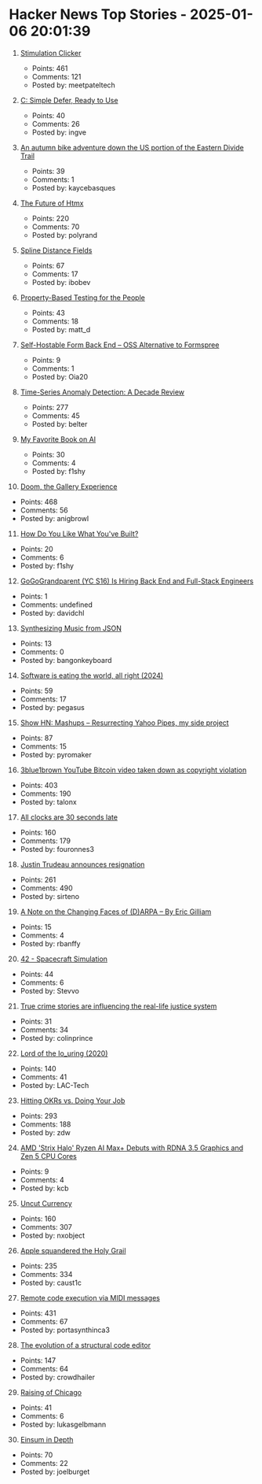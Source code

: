 # Hacker News Top Stories - 2025-01-06 20:01:39

1. [Stimulation Clicker](https://neal.fun/stimulation-clicker/)
   - Points: 461
   - Comments: 121
   - Posted by: meetpateltech

2. [C: Simple Defer, Ready to Use](https://gustedt.wordpress.com/2025/01/06/simple-defer-ready-to-use/)
   - Points: 40
   - Comments: 26
   - Posted by: ingve

3. [An autumn bike adventure down the US portion of the Eastern Divide Trail](https://www.crazyguyonabike.com/doc/?doc_id=26078)
   - Points: 39
   - Comments: 1
   - Posted by: kaycebasques

4. [The Future of Htmx](https://htmx.org/essays/future/)
   - Points: 220
   - Comments: 70
   - Posted by: polyrand

5. [Spline Distance Fields](https://zone.dog/braindump/spline_fields/)
   - Points: 67
   - Comments: 17
   - Posted by: ibobev

6. [Property-Based Testing for the People](https://repository.upenn.edu/entities/publication/72ca3499-c5f6-4fc1-b5a3-9d66d8dd534e)
   - Points: 43
   - Comments: 18
   - Posted by: matt_d

7. [Self-Hostable Form Back End – OSS Alternative to Formspree](https://github.com/FormBee/FormBee)
   - Points: 9
   - Comments: 1
   - Posted by: Oia20

8. [Time-Series Anomaly Detection: A Decade Review](https://arxiv.org/abs/2412.20512)
   - Points: 277
   - Comments: 45
   - Posted by: belter

9. [My Favorite Book on AI](https://www.gatesnotes.com/The-Coming-Wave)
   - Points: 30
   - Comments: 4
   - Posted by: f1shy

10. [Doom, the Gallery Experience](https://bobatealee.itch.io/doom-the-gallery-experience)
   - Points: 468
   - Comments: 56
   - Posted by: anigbrowl

11. [How Do You Like What You've Built?](https://morrisbrodersen.de/how-do-you-like-what-you-built/)
   - Points: 20
   - Comments: 6
   - Posted by: f1shy

12. [GoGoGrandparent (YC S16) Is Hiring Back End and Full-Stack Engineers](undefined)
   - Points: 1
   - Comments: undefined
   - Posted by: davidchl

13. [Synthesizing Music from JSON](https://phoboslab.org/log/2025/01/synth)
   - Points: 13
   - Comments: 0
   - Posted by: bangonkeyboard

14. [Software is eating the world, all right (2024)](https://medium.com/@metapgmr/software-is-eating-the-world-all-right-faedbab6d623)
   - Points: 59
   - Comments: 17
   - Posted by: pegasus

15. [Show HN: Mashups – Resurrecting Yahoo Pipes, my side project](https://www.mashups.io)
   - Points: 87
   - Comments: 15
   - Posted by: pyromaker

16. [3blue1brown YouTube Bitcoin video taken down as copyright violation](https://twitter.com/3blue1brown/status/1876291319955398799)
   - Points: 403
   - Comments: 190
   - Posted by: talonx

17. [All clocks are 30 seconds late](https://victorpoughon.fr/all-clocks-are-30-seconds-late/)
   - Points: 160
   - Comments: 179
   - Posted by: fouronnes3

18. [Justin Trudeau announces resignation](https://www.bbc.com/news/live/clyjmy7vl64t)
   - Points: 261
   - Comments: 490
   - Posted by: sirteno

19. [A Note on the Changing Faces of (D)ARPA – By Eric Gilliam](https://www.freaktakes.com/p/a-note-on-the-changing-faces-of-darpa)
   - Points: 15
   - Comments: 4
   - Posted by: rbanffy

20. [42 - Spacecraft Simulation](https://github.com/ericstoneking/42)
   - Points: 44
   - Comments: 6
   - Posted by: Stevvo

21. [True crime stories are influencing the real-life justice system](https://www.cbc.ca/lite/story/1.7421943)
   - Points: 31
   - Comments: 34
   - Posted by: colinprince

22. [Lord of the Io_uring (2020)](https://unixism.net/loti/index.html)
   - Points: 140
   - Comments: 41
   - Posted by: LAC-Tech

23. [Hitting OKRs vs. Doing Your Job](https://jessitron.com/2025/01/05/hitting-okrs-vs-doing-your-job/)
   - Points: 293
   - Comments: 188
   - Posted by: zdw

24. [AMD 'Strix Halo' Ryzen AI Max+ Debuts with RDNA 3.5 Graphics and Zen 5 CPU Cores](https://www.tomshardware.com/pc-components/cpus/amds-beastly-strix-halo-ryzen-ai-max-debuts-with-radical-new-memory-tech-to-feed-rdna-3-5-graphics-and-zen-5-cpu-cores)
   - Points: 9
   - Comments: 4
   - Posted by: kcb

25. [Uncut Currency](https://www.usmint.gov/paper-currency/uncut-currency/)
   - Points: 160
   - Comments: 307
   - Posted by: nxobject

26. [Apple squandered the Holy Grail](https://xeiaso.net/blog/2025/squandered-holy-grail/)
   - Points: 235
   - Comments: 334
   - Posted by: caust1c

27. [Remote code execution via MIDI messages](https://psi3.ru/blog/swl01u/)
   - Points: 431
   - Comments: 67
   - Posted by: portasynthinca3

28. [The evolution of a structural code editor](https://crowdhailer.me/2025-01-02/the-evolution-of-a-structural-code-editor/)
   - Points: 147
   - Comments: 64
   - Posted by: crowdhailer

29. [Raising of Chicago](https://en.wikipedia.org/wiki/Raising_of_Chicago)
   - Points: 41
   - Comments: 6
   - Posted by: lukasgelbmann

30. [Einsum in Depth](https://einsum.joelburget.com/)
   - Points: 70
   - Comments: 22
   - Posted by: joelburget

